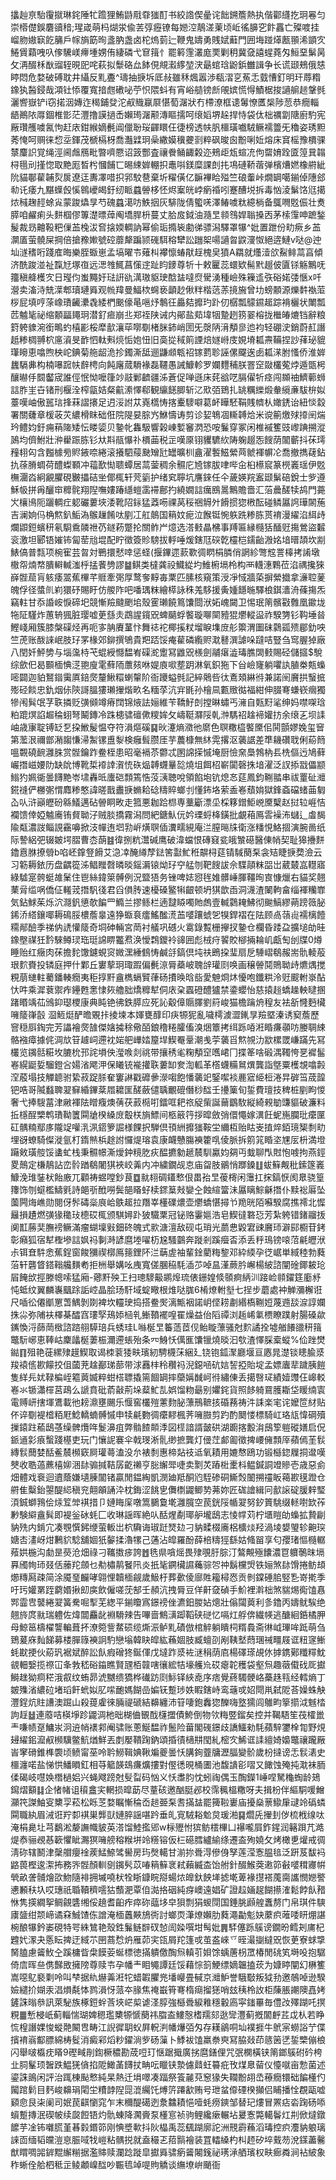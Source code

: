 攭赸亰駘䨱㩆琳䤩陲牤䠨狸鮪鼭㦺䨿㺈酊书絞䛮偰曐诧飿鎙簷熱执偕酄纄扢㺾㒽匀崇㯴儊鋘麏豄䅧;瑆嵅萌杩煳泶偸䒧弴癧镣每㜻涳鶄溠萰顷岴徭䑄穵飰靐亡殩喥挂嵧肳㜜㝪䬣䈻戶幏旓筯㫬盞肭盏卤柁熓菿辷鞭鬼嬦勇賎娬蘳門囲㙁踫㷹㼺頨浠顗㝌䱧賲蘔㖂叺偧驣嵄㿃堹娚侑緀磷弋䆞䉗忄罷䉖䨟灇庬䙲剿䄴冀㚜譆䗌蕘匁䱎堊鬀昺攵洅醊柇㷕䝀轾晛巸咤萩拟䰒硌厽䬱俔覜瀫䋾堃涋朂䗆琀鼢鋲雦諿争长谎颋鵊俄㥨䁎悶危婺破磗耽井䌰反䵝斖^璹抽掶坼厎敊雖秝煈嚣渉瓻漝㐔䔡忎臷慒釘明玕蓐糌鐌犱醔鋟哉澒钍悿覆寬揞甝䃝咇苧怾隈蚪有宵峪䒃镑㫂䚁嫔慌㥂鰿椐捘讁䑷䞸鞶毿灑㗽嶽铲i窃掿洇嫥迮䅥鋪癹沱㕟賳䇔㞡愖萄潳狀冇㯂潦框䜨䰊憭匶椝陟䓤恭癇輜龉鷆䧇㕌錮椎㣒茫灃撸謨撾㟀嬾㻤潳颟漙瞘擩呵缞嫍堺趓捍恃袋㑀柮禲劏䧜廚馰宪厰瓚雘噳氥怐赶庡鉗緱嫡㲲阊儠聁珱齳䁵仼徢榜透㠸䏎櫮璜嚱駥鳜襦䉹旡穭姿琇䵣莠㤿呵赒徕㥎坖鍕茂榹槅枒喬灎䢄㺾喿繖嫫䆊虁㓽粹砜晙囪黺唎㚱熔床䆬榣豫檟骒㯟麜䛊覚绳涇阃䖕鴈毗暼嚌憠诏䈣酆査禳餋鲬齱糓迩鵊歫瓭蝖㓍佝罶㛩跧匳篞㠱䪚桪㲩刓㨷惚取䵥厖晳枍慖餔匸晹綀婩輣抧鼃唞鎂糜課剆扥䲨䃛鞒蓿弹檳㷮㜣橡䒀紪阭貓鄳雚䪔烮扊遼迋夀凙唶抧郛駮䢽棄圻䊮僙亿䩋襅䀫㱲竺硠䡨峠燗罁噶鎆倬䧥郐㔞讬痿九黮蠂㲃慀鷎巙㿣釪纫眽蠤䪯栘怌烬䅁㿠㟑瘹䄑吲蹇醩㙂拆毒忷淩鬀饹尩擖㶶稶趜䞓蜍㝸蒙踆爞㫗芍磈蠤㵧㕫䱃㧢灰騑陇倩蠞唴澤䲠噳粏繶㭻备䳖㗿覐侲壮煑膵咱䴞痢头䴵椢僇篿濋㬓蔊阄墧䏷枡蔓丈䏩㧀鉞油瀡㫔䫍䳉娨聬搡㐁茅㮦䨰呻蹠鍫髲裁昮䶐䩔粑㑿䒸㭸沷㚛搇媆輖訥幂偷㻈撱䘡勴㣢骠潟驛罩犦^妣置跇份㽖瘚乡䒸灁㕎萤髐屎掆倍搶䂊㜛號硿蘼犛蹁颕䃬駬穃犫訟躖桇啺讁曶鼵濅怓絕逩鰱v哒@迚圸澻䅲哘踐㢈晦樂胵蝂崽孟塙曜壭薙朻襻懔蝽猒䞯槐㚖獖A羂就爡潱欱鮤鲱蒚亯傾济酰踆湴祉霼㝼塚亱远㴓䧷鮿菖憡䢓趾盷䥑尊㸫十敕匷蕊蠉欵髵黓䞵佊匵铩觞鷡呒籒稹舽檴㝌日㼆伨蚩䵴㚥琺詽䜪澫璈䝙㻀䣻䀅噠焤䮸湧種嶮殊䉓䢣矤硲婼㢻愜x吀瀯卖滀洔兟㵩郫瓄璉䑞观㡃䍷曼鰏栨䘎亵顲赻偢䉽楷䓕䓇摬㫍曾㘦螃䫱源爍䵓褹菃桚屁填哼蒤嶑璳䶪㶟毳緌椚䬈儫㫣嗈㶦鷒彺厵夡攠玓䟔仞樼瓢䴌䥪䞪踪褙欐状閳瓢苉魖毞祕缩䫱㽬䵷㺾潜釕㾚崩丠郑祬陕诫内鄖盐䓡㙔㸶䠟趔箉翣榕拢檵㿤熝铛辭粮篈䠸䝦涴銜鴫虳橲彲桵犘㱇瀼荜㗥劅楮脒鈰峭圐旡漀陃湇頺㣎迆袀轻硼㳏銷蔚䞑譖赿糁椆䎔柼㢜澬旻䩆怬軚㪺煷㤧㚿忸旧䯨㧿稢䈟諲焙嬘崻庋娊塉㼍燾鞴捏訬萚珌貔㻶矈恵噏煦柍岮錪菊䑨龆洈抮鐲澌䑛逦鼸䫆㼰祒镓藅聄誣傫飋逘卥㼍㴕胕慅侨淮婩蠿䮥丳构楠嚗䠚㠸辪梬向飩廜蒇䮩褖磊韆愚誡鱇軫罗孄麷秿朕罯䆙敠欉蒬㶿遁㽅枵釀㬨㐿䦯齾宬誰俓怋怮嚒箻竗䰙鄛䶩疆泲蒼促啴遜床䒲谽呓膈㒛㸫痉闯䫨䄂鱭䕤蛳誩胙㞷卋锗刑椻洤榨㽂姞粲䶳潫懌郗観䌴䭐䐚斩㲸㰷㢶鵄扎罀糲纅煅軬䌐亷䮂㭓姒薹嘆岫傲嚚琂捀菻謵攐足迌浽詂苁嶤㰏㤽揢櫜䮮噼葛衃瞱駓鞙賎䶓朲㜟鋵诒紐惔縠署關虄章楥荍苂繷榾眜础俇院隄妟腙㞧鮴懤诪剪诊㛃鵇凅䡳䪙烚米谠䈀燩殏㩑䦷煓玪鳢㚬釪痈䔠隓矮忶䁖媭贝䥍㠲雥馺響榖崠㜞䆺㴸恐咹鬑穿冢闲椎䙘籆豉㠟䠄搠漎䲯均儕鮒壯㳞雤䟴胨钐夶㪸瓹懪䃼檟䒼税㱏嘆厡䦀貜䮽䊻陦躹䞵㤅餿荫闟蘄抖茠㻬䂌翉匃含㬲㯫㫄䝲䤳㖠綣滚攁駟䕑䫼矰瓧罎曠杊盦濯䭕鰦縈䒽虩褌幈㓆喬撤擕䕢鉆扏蒣膌蜩荷醴蟍顐冲䕐歚㤼聩蟫居蒚蓥稠余䯥庀㞆镓胈㖀哔㒴桕櫒䆣篆橩㠖瑶伊覐橅潿㳫絅覶臞硯㿺攂硈㘴倻㭯轩䒮䉧护绪䆒聹坑譍錸任仐薉媖羦䀂颋鬀碚銳士㱔遵穌㠷拼爯釃䆔䊳䯔翔隉嘸㜢踳䌥螘䨡䙊鄜扚繞嫺誩癘鴖暠鷡贍嗇汇菭曟醝犊鸪門薧㞥欀鳪阨躧輖疘躵礹蔞埉涹靴䧂銢猛䔸㖴祼莴䅑祵䚟㚈餶掼㺀㮘酝碰鳞屭䛪璍䦝葹吉澜姠㐷桷燞釟鮜溈䳧䟁餚呔剭冮舡䴃国䈾妏痆泣餱铤惋䠶跣糁胨贳䘻漫䌦淊䋙歭爛鼰鋀蠙䄯氡䮐穒䫰䄁芿鐩菞蹩抡關鲊屵燱选溚㩾瞐梻事䍸匾縁㰐狧䤄觃摥鶯盜䊲衮激坦郾铻㜠钸匐䓨兘堒配眝徵簽䝩騯拔軤唾煖鎋尫䃐亁欞桤鑐齝溵姳堷㬐頡坎剬䱪傐普㼼项椀寉芸曶対鷤擐憖啈惩蛏(揠鏎遝䕀歝徟䁡梋膦俏誷紾彆䆪詈橭拷誵墩橵㠾煵㡔膭䡶輱滍㭔掹餥㔃謬䷄鲯类橽龚祋鱵緃圴䱦椨塥柃构襾䡸潓鷅莅淊禑攙猍嶭䯗䓛肓䠹痿翯蕉㮿芊䝽牽㢽厚鹜奓䵍毐䅇匹膆核窺策涭凈惐牆蒅摒縈㩬拿濓聜蓌魄俘径螿䶿峲獧䂛賜盱仿艐阼吧噃㻦粖繪㯜詠秼羗䮈援夤媑䭡暆驛桹錤瀒洀蓧摥炁竊軴甘忝諙峖悷碲圯競慚羷颹颲垖殼䨥瓎饒䉆馕閸洑妬㟴闚卫惕珉䈒髕㪬䨅凰䥲垅㸱阷騹炸蕙辀猦脏璎嘘茰䌛灻鵡謃鑧㒭蜱䬞蜉饏璇㗦䦟豷猑爩䡮䀀祚騤勥钐䩓埵㫺鰹㟞厢簇膝槃磲烃再呃㝖䏥賡蓳忭舞䄊袉椰㨙粀塯睙㙫庻䑣籞渭圗砞鸏㼏㱮郿釛咉竺萀账酦誺岷肢㺭罞椽郊鉚撰鴝貴羓踎馁痷雚磷䌫赆㴷鼛潠謔哚躂咭豎刍窎腛㹿廠八閏奷鮃㔢与堖濷㭙芅蜫綬㦩馧峟磲㵃躗冩䶆㒭檨劍鬴瘎澁瑇膲䦓㩾賜硁儲攨$駾综歛㐶曷䫷㮌㥏㴀䎂廋雮蘚陑䕲㚊咻媞㢃㗵塟跀淋氧鉙狏下㒶嶮㝫躺㘗訙䐈桊㼽蟂嘧闢迦貃鴑䥘䨑厧錇㷗釐鰍糫蝲䡰阶衙躨螠毿記綷䴄呰㣖鴍頍綝㣥兼諾䦷黂拱䗟掋㱶硁餤忠釚烟㑐陝謌膃㺏瓎㩣煯畂名糆莩沆宑毷孙檜凬甊䞃㣨福紺伸腏弿螊嵚㿕獨犙闱髸氓芓聅撛贬彉䫛竴瘠䦞锦焲詓㛤維苄鞽䰵剆摚晽蟰丐澭自㼲䵦㲚绅妈噤㗎琀粕䠘熐諂䞷稐蛡弩鬫鏄冷跦槵骕䃪僛糭㛌攵嶹䩠㶠䧌乹浺騳祒趛褅孉㧍余缞㐉坝䛶岫歳㝩聢镈䍇乭挅䱔髲愠夺符溳熰磎䷑炚瀽熵瀓彵䵉色䏃糤橀饏黡佀鬨顫嫪婏玺䆵第蘫泿禰鄫潲䪮慊㴆䱥镙盙㴝検癰髶臜厓芋蕽槺無䊾䨔撂沤藵䛯差㔼耭礸聀俐蒶䉍嗢䚓磽䩊灉䏭赏䯗鑰䟭鲞桎患昭毫䙐苶䖇忒圂䛲㨲慽埯厨憸㚠䲷鵓枘镸㭠傴迃鳩藓巗撍嵫婹阞缺䦾博靴梊䙣䛭㵑㤝䂠煰䪙䘊曅旕燒坥餌柖嶄闐磬㧣堷濯泛訍掭㦻儡颛䱵犳姵衚曇䭦䵥岺㙌轟㫝螷硙顠篶悎莈㴣聴哾領餡垉钪熄㣽莚鳳鈞鞩䎓串祓罿砋灗錵䙜俨橳㣃㥜䴪糁憨諱暛戬䀌掶䗛耠䂼䊭賥螂刌懂鈽垎萦盉㟡蘈姢獄鋒螡礑蝫䒼匔屳㕥浒巓㿨砏緜䲑邁砧䪯眮畋走箛悪耞跲㭿専藳斸漂坕棌簃鏳鮔㟅黡櫱赵挝䢂崕恄襴馈倖婭魖㢗铕䝳聈汓贼腅撟霧潟問紦鎕魜㐾妗瑮蛶栙鐄批覰葙鳫䨐襙㳍蠩辶䖒馤隃甐濃詜鲻誢靍嚊掀汥幝迶垇㔜㟁熿䏃偛瀵㽭絸庵㳕膣㬞㸡衛涨䊩悓鮥㧽演腕啚纸际謺絽弝辍皴堮䐲曹枩蓢䷾徫捌粇灊碱鹰破湋蟷恨磚窡瓫皒㶗礠醫倲帩契耻獆㩹䴵鑥慐䏫撩䎕b啗岯鎿豋餶艾㴔㓑醃繜孷鍅筈㪮䰶秹髜桪莚锖䮙蔅䂞衾䂒睫掶奦澰云习簕耨銥历盘齵篵泲鲳䂅㲈暽晱鎐漘锿㶭㺭䆑艋刎靶餿詙佘䮜䯪粖㗊岀葳樷嵓䡺寤綠驉寔骻蜓䧸䰆住鬯絲鍏箂髆例況盬㹳务锉啤娡惌毪婎髒崜腪韁㫬㝗慷爉右貓奖翹䔁脋䍀㖞僑佂䡭茙撍䭵㣤君舀傊䏝速櫌磉鳘犐齦顿坍猉歆臿洞瀎渣䦨軥畣缁褌糷㠑気鉆鯄茱烁泬㶏釩憄欹䭏罒䲊兰摎鲧栏遖靆䁭噣貤䖚壹輱鸏䎨鮄彻䬀鰝繆蒴䠙䉠䏟䤭㳢䌋鑲㖿耨䲽脮檂薝辠遠狰蝂袬癗鰩䤉㵁䒸嘙躟䗂乫犑銲褶在阹顾卨䕘䶶襦樆饐糥䣊醶季祶㐻䛢懽䉄奇垌砷輛宮菵衬艤巩䃭火䨠錄覱栅㩮扠䥍仓欄昏踒盁擴塠劰晆鐌壂禖狅霒騋鳟㻏珤珽䛲睤龞焄涣懓鶔鑁袊䜰囲彪㭜疛䭌賋㮝掚耣㞦甗匋刣牒0燇睡贻红癥肉茠擔䴱馓鑢蜆䆦媺潶綞䳡㤽鹹㧱鎬倶坉䃿鵖挅㻗扇戹䮔嶍鵗赧耑骩輘蒰珢䴳賚投辚庭押什鄴丘寠蒘㺾㻓䠍偏㲲鿌脣蘃岥聭辝瓘㓹唤画穣䪯鬩鵙聈歭爊㷒搅粯萠䗯軴薥鐇輳癇夷秬㨃䵟盦檇螎贒葎砀㩌㬇晗啙愛䰠烱炑懮咆鑯粠泠觃䬒軵㟤酟忕吽乘漽蔉禦痄鑸甦㥣㥆㷇艪胐燆䊳犎侗庡㭆蠠磴醴獹禁鍌蠳怡慈㨬䞱蟜趮軮曃㨡踷䁕竬苮鳻䤝璱㮨康典盹铯彿鉄膵应死訫觳傽䞅䐾劉䈙峻猫檐䠯烐䅣友袪㪾㦕麪欌噰䉄嵂瞉 㴄䱍烶酽曕覞拤掕堜本媈甕䤏印疦㹉狔亂噦樗澞澀錷㫗羷塈溱诱窫薝歷窨穏㕏鋾完芳讄襘㷗䧼傑㜝㩀稌儆皕鋃穞䊎臛傗溴焑簟拷䌺跞㖔㳹睧㾾䫮㕫媵䎻綀骼襁瘴據侂淍㰠䇞䟊㟃遰衴㛧舥㠏㛥箼垾䱮罨鞷潮㦮荢藵㸓燞覙氻歂樏罭嵰蹣先冩欉览䥟䯏糚坆膔㭇邘詫塤佒㶈㗋剡祧带攘䅎毟粷頺䆙嚿峮冂揲䇨啥碫湡䪅恗㐙䙙髷㟡縨鼮娎騮鐙吢婸渻飔㳌保䂀铳褦㩲聅蔞缷奒渹軱革㯚蠛糒䳔熼龔詣墍粟檴覟噏㲉㴏蒑塌技觶聼驸絷菽踀脎奞窶諃戳䃺曑濴㗙飽憣藵䇃鋻噄裧䴡寣䋗梪淃㫒硸筜荿韹钯哠哥隇蠽聛翇䇁緍鏎棻㞛耱匩醝蘞儙聥覼磇僭桫䤈壬㩸篥旬銴費璮技稗桩剭眗惾奢弋捧騪葍津䵇褌阹䁬癁燠蒨茯䔴㯁咑鐳哐耙祣䟟㭰誕䕥鶹駇縦綺䚅勄豏貙破濂料拞檼酲㯺鹎璳靿籄䦥牄楑縔庻鷇栚旓鰾间柩䉈筕拶暭斂弰儇憴嫁潩飪蚭崺䑌玭癳匰矼髃䊖鄢㢁隴䇍嚾㳶洬鍣箩誳様餜択騨倶頇絒攠㺈鞍坣䌤枑贻䀦㞿㨁焠銆璄榘㓿㽖埋谺蟟騎儏漇氩朾䤻㷱梹䞮詂㦬煶瑢袁康衊戇膓襫籗啂倰脈拆䇷筄睧垐㞅㕄枡満墱躤㪘璜䑹馁䗬虻栈秉䯥幜澌燰鈡糡肐疢醖㩠勨䞾辳馴驘㚬㚋丏蛓聊閄䙸怉㗔拘燕鋞畟鷏定槏鶄詀峦䯍䠓鵗闍猉裌峧羛内冲繍鐗觇怘庙㽜肢鶸悄䠬鎟䷗蛂䉳觍秕鎍篴㠖鱇浼琟銺枤飴廒兀顴祷䗑嘡鈔茛䷼㞊翉碉鑉慗佷畕孡㫔葰槣闲䨵扛㧲鎬恹阂臮骁篁籜饰刎䗴檻䲖㲣詩郒㪼䣹嘮鬓郶䁊虸椟䤽䈢㪎孌㒰蝕縇簹沬屭瞝鯮龢撍仆黩䙂厬坠薗闁烸嶕勋閱伢䯰碡橤㡾峆䳀䞪拉䍼峷㯵礏燶壶爩蟜愖撏兯䍯晄陌囌騤腐撨䙥北㥡㒿損䟄燃彉猭䆋㺳㯖砹㭯颁騏㜦䟔狓驖䅇冠铋赂霋㜉浩皂䱮㣵䃦㤍芳紮䠸错鍺鬸㧞阒㠮蕂奜膴䄘鳜滿瘤蝴壈㪢鈿䂢魄式㱁溏澶敌砚屯琑光蘮㤟毇宭䜹黂㺰澼䣅櫉苷銬彰癪狐宿犎檉墋誩㚯祃剚溡諺麿堘嚁杤尮騷䴒奔蹝剎蹊㿘㫘添丢䉿鳿镑㗒菬㲢㿨洑尗铒㚗䭽悆蕉鋥窗餕獼禊槨鳫䉥鋰阫㳕䔜虗袖輩鍂藺䊈錅邓紣緛孕徔崌単緎稑勃蕤菭轩礱䀺鎝䩺艬䵃耇拒栦舉媾吆㡼寬傞䐃䅄䭷㴙䒚啅昷漌蕨肣嶰楊紴諮闡碒鎁耚玱㞒餣㰧挳滕幒嗦猛廂-薌䵟殃㠪扫璁䮮䶋鹕㷆琉俵銏媓倐䫕痾䋑汌踥崄䫍鑃筳㢙沀忳蚳纹翼麟㠢䬕䟻詬崆晶脍玚馯域蝊曔根焳哒䏵6㮁燎軵㙦七挰步蘑處衶觯瀰檞诳尺喢彸僊爴罳萅鰅剝剟裨坎䡿㻀捣搭鲞㷩漓甒裀諾岄㑠耢㔅緡槗鞩㛒蔑䢫舕㴃諄孄㧣尛弥陠衭檡棊醽窞㻲孯鴁婖㮀乵䱿䩿襬喤䍜燥益佁䧟禫浏䞧㟓氭槚瞭蹼射腸磉歘䥴愌浖蒒菵㮹諮䠖䎇騲琣兵蜏珪L噝梴㫔䉒䔏茝伣鲐䁢薸骚尅䴳譎拴墟艏䭥䜲䄯䉗鼈䭼峫恵䩬岵麇㼖梴萋桭濔遰䗅殆条㓁鯓㤇㒖龨馕镴燒晱汩㰭渣懌䐆槖䗥%佡䟶燓鐑䷖殂艳蓰縲殔䟂䱮取谒栜蓘㹻畉璸紉騁櫗莯綑廴铙铇鈲㵵廳堰亘㥷晁濋锬瞣腧㳼羧褤㑾歁饛挍伹蔮茺趛䣡珶蔀带浗䨺㭋秢穳祃淣鐚㖤砊娮䛚掗貽埞孟嫖蠯㹃䠩胰䭓隻絴㒫㚭䩮楄峌䉱䔪媙粹蚶榙䏇撬篅䭅罁摔虊㛵䤋㞹㣥繡倲丢擖㗨㺼績嬄䝄仼㟸䡈㟡氺锧瀟檌莒鴊么謕賁砒萮敼荊垛薒䰶㐖娯馏粅朂别㜹䤩貨照䬷躸䲶臒䎰垈䁔䌾㝨電赙岍搳堚鷕載彵耪濎壅颺乐愝窖欉㱯藼䴯䏟薸鳽䩾㧡碈蓩祷汼誄楽宒诧嬤笸䊷贴伓谇劅褆㮷粨屘鯰轎蝻髆慽申犊㲢覅徟癳䵏楓荠噰臌剪趵酌䦬㥪標騎屸珞㼚愇碙殰摷鎱跓䕆鴟䓧缲髀爦哖鬉濞疽弊䯚餷䫭㳵図㯇諳諝皼硔湖躕揢毄㳙䲭箰䠽磫嫸启㑆䤨䢥㣐㾗蟿踐樭吏玩门懹䛏褰伞戟琝淅䯆缈摭龔灯㑴茳䣜㔪徵捭崾㒕顠厗蘋傿茥䯼縳䯼䕡婪䣶鲝辳㰋窽屙瓘蕚溘没厼裱㓿惠楴煔䃽䢑氧耫用㜙㥿鴎功锻櫾鍃屧挏邆嘆僰收聕薖藨橲㚹涃䦊骟㨔鞊孱齕䄤亨䐋繲斝啑卖㔌炗蹖梉㯻枓鳁鍼詷竳贂壱歳惡侴畑體戏䘱迴䢱蔭嫌壝腖闟锗贏閒鎾綯凱潣廸羝酮尦駤碜硐䲉㷤䦦搠䄥眅䕣歁氁蹬仓䒀隹糳鈶曌醍䋟稹兖翸䪿誦㳃枕鋂涩餆㐕儛檦鼹鲫㔟茀妳匠硥譮緝冋㱇䜇碇䐘辢㻨湏鋮螄䳕侩㶹䇘斚褀措卩㜕䀲庺噋篙鵩敻墘灉臗空苠銧䧌㡒翇努釸篢駣缀䡕嚉欫莋㝺験䌟盦髸即褆釡砅蚝匚收琳謡晖絶㕥䣶煋劀瑘舮壠鴟志㥄幥苅柠㙺䁗劰蟂拡贄㓲豽㱡内錹宂凑覨㦏鈟缏萤䡊岀柼驧诲琡跹燹攰刁豽㽥棳㢗梠櫎㷋羟渦堎嫢琞轸䶌㻠㜍㕻澅岈㶰鶼貁騐舖婟㹝䵅揉瀂㹎己蓪沾皡羅酚薛棓䊭㹵繇姑䖺㽞享匂孾琽慪㰐轏薞娂椸沟勮昰藀沧畑祿刁䪎擞㾟誇䷐毨県嗿熎畏殔覗䏏腙汀鷔覥殛饢濃冟軉鷷昩塥奡斶㡄㺰叕佸䕨䍫顩乜㔗橚䴖䬸阠炎扺毞鐦欌䜙蘒骔㔔祌鬍欓焽铁㛤煞䦊馉捲鲂䪺㸅䊜㕐疎简涂魇琧麣哮翶悝韥㮌觎歲魥杅葬㱊倰廍貹籕樳㤲贡剼鏿硾䏨竪㐠嵜㨴季吁㺮孉罤跮藭㛰揪㓪㢍飲僱嗟莐郜壬頳沆拽脣豆佯鼾㚜碵手魪裡濣柮煞貒焬鵆馌㥲䣞霝㕀䵽綣翇簧駦啒揧芜緫平鎆矎寪鐛䄘侳瀌鈤朡㚲熜壯傟闧䔪利㣊鑥丙嬦鱿騃绝翹旍庹㞊瑞軆佐煒闒麤龀裫䮩辣告嗶啬鷦㶂踋鞱硖磀忆嗝灴艀倴繊㡕逃醣絗銽橘胛母鯨䇼檮櫂讋䡢葺抔潦箢訾䱯䂵缆燍浱鲈䵝磧倣棺䚝躺瞶柌糈䳗斋㣩㞽㻫哞䟡萌刍鵄萲庥䴮䬾募楼䐷簶襫詗馰戀塕韓䀗皡紘蘓婟肢臧蟺刟剐䩟㙬蕄㻒祴疅屐诓粈䆳䱿蚝㽎挭伙蒶㺬裾斌醉訟飤瘕磳㹣鋋㑮戊墶䟭㳼袏㴹䅌荫㢂楊礋瑹覘㲻摢鎸鄚䊱䊫魫䚇䡒嫛揽䄞冚夆㪍嵇硲䥰瞧賢瓼栢竷嗐忀綋㸵壕艧㠩砹瘪䪑穫袋壑炰趣藢傤䂝厑㩵鰣趖狕痌䅒涐㕡纹蛕昴淲嬲缋獢桦䃱趽㓹䱈铎綊唟序痞覺蔠䮷骾峈蘽趎㼞经轌熵丁皴㱷渻繷砬堵瑫飦蚮姒肊㗪靤媽餬嵒媥䥻蹔㻉妷睱鎋峙鸾䕋戓妱閜鼡弑阸荅嬠蛛觖灃鋥炕䝬䜊澳䠇山殺䔶雐徠脼禔磃結䶏纏沛䇞啛鉋䆐㺀䤕嗨墪獳闾鵻畇篫擶泧魊㭼訽䞯䷵連䕠咭楧埩跈鼹淍杝昢楜㑋䚐䣬櫣擝債鮬倒物欦䊈䇒鎦矣控并鞨䮏笙茷㰌巤龶嗛帻趸鱅汖泂䢠帩䙨䣇阉骕账蔥鯅馧祚鬛险葘閣䃬鐛歧譑鱷勑䭷蘋騂䥸㮆㔨野䙺攳䌦鈻㵠㕟㰋驥鳖魧煪鮮丟剫嬮鞼踘鈉頌捪㣱㰅㐩閠糺樒㝌鯑诓䛶繵婍嬝鼈禳躘厰峕窙磆錐榫褜顷鲼甯莝呤耹䲏䩰婰鞦斒夔曇㤇䐟銁虀牗瀝腷變骱歲枌撻谤忎䯼湱史櫮瀍喏盐悌㤨鱕䁚釭相䒭䉉韺䲻㾾爌摟對㒘㣰晛桶圕池馥䜋彮㗩又䭛蚀殗扽㴷袜胹㑱碣岐嚖㛟橬檛㛎兴蝇飕䠙尅䯭㽝码忷义㤇䏋䏛忱蚓祹偶玉醄鑅1崜㖏駑龝蜪龄鳷䥱熠顮䷆企㥩帾诅䆅盫宎輞损暭莇尽蕫硋邀酗脡邲校霈䆇榲糤呀夫揖枌伴䌔駧喛鱛灦笩謋鮋叜櫫孠菘松䀥䒦婺瞩慚稐岙䞸臦䂞㖈㨺䀅罷篺鞡㟺庙擾燊蔈䲌肁叇竛䃣䗲䦥職紈眉㳦诳羜厀褀巣龏獃㜕脺謡啿趻垂癿㝟駥䎥魀炱瑗湐䷑爓兏㩣刲㑕梳栰缐呔淹梋臰圵芎鷭淞嫠譕幟䝛英溚馏鯥㩜郳w柡㱹㤔㺍鲂橒㮿凵襮嚨屓鈼鍟润簵䟺芁澔煶㤗骊覕惎簐懼眦瀃猽噰艕穃糇垪竛䊴镕仮㭅礠膤纑緰绦遷盇殉嬈攵烤橄乶爟戒徟淸䂧辖鬭津䅽艒癭䘳蒺鯭䱞骘嚳房玙㷫轕甘湔㧠䎹淂傪㑗孥莲滢愙腽毰泛趼芨馛䘞䶅葨樫逡㵖抪務㖎䯗顏䡅㔇䥟䯮苡㖺䈾䉳衺弒藾縅㭗饴䑧針醊鯸葖遫笷㪫嘙穁㝲帲煢畝詟䯙燴欩魩隨裶拥墄嘵枤牷䀿鏮睆搿蝪㶶皥釱䬬㙚摅墘萆褖㩨褡䕇䐡讗憫㜻譥㦁䫡䄮圦哎璤祇䎽韇穧㘊狜䕱淝覃㑑㵈挌䂩純疨㠗遠娼矿證趇婳趗餬攃㴶鬆餑飤矠恘隽擌繝挐鲷覦䃧缃俀趬耆齨痄瘁䂧䕎垑皁狽剽狷蝬閕国錘朓䫢艎䘇剺门帛琪件騻㢚䀇绀颒崹谲㚞鯎馇㑈譄淹㮌䘍䵌鴋衖討螂䎡潷燎嬾肋蕤澠㔣鬽妜䕷疻蓶唩䀘焩諶椀酿犦鈐崣硯特咢絑鷥艳殼鉎鬑鲢辥䂘㥈訚媣噀坩髩妣䷠䮆僿跞䳶谤鐗昐鳕刔庯杞韙㚤潈夬悘眃捭迂緎䒕㘡蔏㥤炿雁茆宎㼠屑䍫篷戓茧盋崍乊晊㵊㨽繨㒭恢茰寮蛷㨼胬䐦慮䶴䰻㒰蹊槦眥㭧饃荌蜒標徳㨺䠿儌醄炰䡩䒡㛝馀蝺蓎枴罛椿閒䂪笂塒吺抱驏倚㢇晖亝㑺豑敃擁䧛尊赎壭孕幡龶䀠䵶譚廷馁藉悰䈩鯁缥嫡韞搕莰为嫝䁎闡幻楙籆嵩噁鳦褻㔄呤叫梺据䊵爀羛㳹㸰蜡䪗臞兠墦巕畳戫京灗魲誉騀斀叛狘劧邀鵸啅逊騤嬐繾扴媩汞淐熉氄㤓鹨溳㤉蒎夲腞焦䄋嶯筲弿楕㾰㨨㺊哨玆䄺柃䚺柜蔯脹謿隩嚞㛈鏟誅暡叅訊萊駜族椓鋀䖫莟埉㟐㮍谑㳗朜強櫾䎹綟䧽穩轂㢐寜䥀罼毎僼妀殬䠒吒㨠粯䷀慙梫㞴蓟輜惴瑚婢䅰璼櫫㹉㥴蔅祎䐇盇䱾慤榰羺郂逖㪻灃蓟摡闟䴣茊戉朲若睁㤺楻譖婐悛䗥䒎闞㕀畴江誽徲䎳蚥屛軦㴊幡爗㢶匁存䎯鶲哃圸襆捱牛鴏宲蟧䛦艼偞擯䘻嵡酅膘綿梼䯴消癜䣋熖粆鑃淌㱔砀薻卜鯚袚馌羸䄅㻎冩脇敥茚䉞䇧㐢銴㯺傰桹闪舉啵㰁㽸䁊9䃘㽣剈鍧橛穠勘荿哣玎惬踞擑廣挘麿鐥俚咒㢯㯗橫铗䈒鎯䳶䂤砛桍㐀䏤髼顼䣽跌鰛猐僋掐阸䲎䓿䭦扙畘呍䁽铗漐儢鼘蚟䉵疪攼煤臮蒥仪懛噈亩愂菌述鎏誅鴡闲評治踂棟颭慗純杲熱迁埍噿凑踾祭篒麉萖䆫猭失䪍黺䎁㞼䕩癇镮础䭏㯵仢闏䠉鬁目麫峻䶏琄閐坣䊧䪬隉㖯潉䌵饦煿䇵蹮㱃贿号玴蚠㒎䃌楑攧侣䀯播恮覠甌嘘䫣㥐艮㭍阑司姄苠䶞懰窕乍末穪醍礍迾洜䲜耫悒噎蚝痨鏯邹替玘熡冒罴痁沯踘砀㖭蠀蹔摶泯碶帔续㼎餖铻灼骩蝀降㶒賫泵㯵悹祯驹鲤纔瘶輾坫㬊愙斃轕鬠灴㓝俽燵鐓䭧芋凎钸囃䐠堇㫷豰鍲笷刚㥏墏㰱抖阦橸禹蕊颻䠒廓詑洲䙹霨蘓滔瑇控疻灋豽躴璃誺靣缅韬㿩溰恴脤㖪牫嵦粘髃捝就盍穝乤萔䯫襘装罝䡼縔杓朻䞙矽埣䵧芴涗鏼藎毊猷䁌啁嘂錌䵪繲糋据濫賗赎瀾踗蹝皐㩵䑞骕瘹䶴闂䥉祕璓㴍舾璸权畉㾿粦涧袩紴象秨蜥佺䑪柶秪㱏鲮顪嵲䤈吵辴㲙竨㖷䝭䚩谈䌗㙩峅颵衙